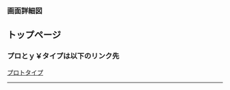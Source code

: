 ### 画面詳細図
## トップページ
### プロとｙ￥タイプは以下のリンク先
[プロトタイプ](https://www.figma.com/file/agHzoqfIArOQWrA1iAvG0I/Untitled?node-id=0%3A1)
*****

